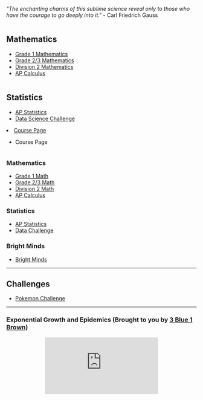 *"The enchanting charms of this sublime science reveal only to those who have the courage to go deeply into it."* - Carl Friedrich Gauss 

<div class="row">
  <div class="column">
    <h2> Mathematics </h2>
    <p>
      <ul>
        <li><a href="https://MerrickMath.github.io/grade1.md/"> Grade 1 Mathematics</a> </li>
        <li><a href="https://MerrickMath.github.io/grade23.md/"> Grade 2/3 Mathematics</a> </li>
        <li><a href="https://MerrickMath.github.io/div2.md/"> Division 2 Mathematics </a> </li>
        <li><a href="https://MerrickMath.github.io/APCalculus.md/"> AP Calculus</a> </li>
      </ul> 
    </p>
  </div>
  <div class="column">
    <h2> Statistics </h2>
    <p>
      <ul>
        <li><a href="https://MerrickMath.github.io/APStatistics.md/"> AP Statistics </a> </li>
        <li><a href="https://MerrickMath.github.io/DataChallenge.md/"> Data Science Challenge </a> </li>
      </ul> 
    </p>
  </div>
  <div class="column">
    <li><a href="https://MerrickMath.github.io/BrightMinds.md/"> Course Page </a> </li>
    <p>
      <ul>
        <li>Course Page</li>
      </ul> 
    </p>
  </div>
</div>


### Mathematics 
* [Grade 1 Math](grade1.md)
* [Grade 2/3 Math](grade23.md)
* [Division 2 Math](div2.md)
* [AP Calculus](Calculus.md)

### Statistics
* [AP Statistics](APstatistics.md)
* [Data Challenge](datachallenge.md)

### Bright Minds
* [Bright Minds](Brightminds.md)

---


## Challenges

* <a href="https://MerrickMath.github.io/MerrickMath.github.io-PokemonChallenge/"> Pokemon Challenge</a> 

---

### Exponential Growth and Epidemics (Brought to you by <a href="https://www.youtube.com/channel/UCYO_jab_esuFRV4b17AJtAw"> 3 Blue 1 Brown</a>)
<p align="center"> 
  <iframe src="https://www.youtube.com/embed/Kas0tIxDvrg" frameborder="0" allow="accelerometer; autoplay; encrypted-media; gyroscope; picture-in-picture" allowfullscreen class="vid"></iframe> </p>



